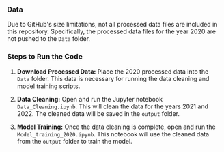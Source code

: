 ### Data

Due to GitHub's size limitations, not all processed data files are included in this repository. Specifically, the processed data files for the year 2020 are not pushed to the `Data` folder.

### Steps to Run the Code

1. **Download Processed Data:** Place the 2020 processed data into the `Data` folder. This data is necessary for running the data cleaning and model training scripts.

2. **Data Cleaning:** Open and run the Jupyter notebook `Data_Cleaning.ipynb`. This will clean the data for the years 2021 and 2022. The cleaned data will be saved in the `output` folder.

3. **Model Training:** Once the data cleaning is complete, open and run the `Model_training_2020.ipynb`. This notebook will use the cleaned data from the `output` folder to train the model.


